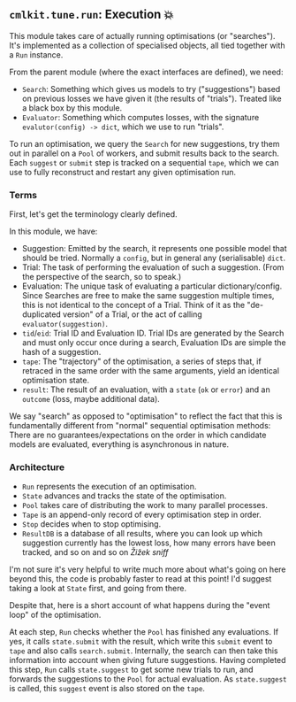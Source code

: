 ## `cmlkit.tune.run`: Execution 💥

This module takes care of actually running optimisations (or "searches"). It's implemented as a collection of specialised objects, all tied together with a `Run` instance.

From the parent module (where the exact interfaces are defined), we need:

- `Search`: Something which gives us models to try ("suggestions") based on previous losses we have given it (the results of "trials"). Treated like a black box by this module.
- `Evaluator`: Something which computes losses, with the signature `evalutor(config) -> dict`, which we use to run "trials".

To run an optimisation, we query the `Search` for new suggestions, try them out in parallel on a `Pool` of workers, and submit results back to the search. Each `suggest` or `submit` step is tracked on a sequential `tape`, which we can use to fully reconstruct and restart any given optimisation run.

### Terms

First, let's get the terminology clearly defined.

In this module, we have:
- Suggestion: Emitted by the search, it represents one possible model that should be tried. Normally a `config`, but in general any (serialisable) `dict`.
- Trial: The task of performing the evaluation of such a suggestion. (From the perspective of the search, so to speak.)
- Evaluation: The unique task of evaluating a particular dictionary/config. Since Searches are free to make the same suggestion multiple times, this is not identical to the concept of a Trial. Think of it as the "de-duplicated version" of a Trial, or the act of calling `evaluator(suggestion)`.
- `tid`/`eid`: Trial ID and Evaluation ID. Trial IDs are generated by the Search and must only occur once during a search, Evaluation IDs are simple the hash of a suggestion.
- `tape`: The "trajectory" of the optimisation, a series of steps that, if retraced in the same order with the same arguments, yield an identical optimisation state.
- `result`: The result of an evaluation, with a `state` (`ok` or `error`) and an `outcome` (loss, maybe additional data).

We say "search" as opposed to "optimisation" to reflect the fact that this is fundamentally different from "normal" sequential optimisation methods: There are no guarantees/expectations on the order in which candidate models are evaluated, everything is asynchronous in nature.

### Architecture

- `Run` represents the execution of an optimisation.
- `State` advances and tracks the state of the optimisation.
- `Pool` takes care of distributing the work to many parallel processes. 
- `Tape` is an append-only record of every optimisation step in order.
- `Stop` decides when to stop optimising.
- `ResultDB` is a database of all results, where you can look up which suggestion currently has the lowest loss, how many errors have been tracked, and so on and so on *Žižek sniff*

I'm not sure it's very helpful to write much more about what's going on here beyond this, the code is probably faster to read at this point! I'd suggest taking a look at `State` first, and going from there.

Despite that, here is a short account of what happens during the "event loop" of the optimisation.

At each step, `Run` checks whether the `Pool` has finished any evaluations. If yes, it calls `state.submit` with the result, which write this `submit` event to `tape` and also calls `search.submit`. Internally, the search can then take this information into account when giving future suggestions. Having completed this step, `Run` calls `state.suggest` to get some new trials to run, and forwards the suggestions to the `Pool` for actual evaluation. As `state.suggest` is called, this `suggest` event is also stored on the `tape`.
